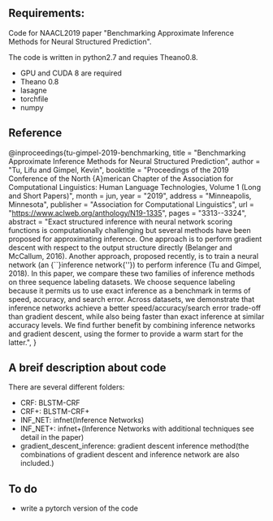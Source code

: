 ## Requirements: 
Code for NAACL2019 paper "Benchmarking Approximate Inference Methods for Neural Structured Prediction".

The code is written in python2.7 and requies Theano0.8.
- GPU and CUDA 8 are required
- Theano 0.8
- lasagne
- torchfile
- numpy


## Reference

@inproceedings{tu-gimpel-2019-benchmarking,
    title = "Benchmarking Approximate Inference Methods for Neural Structured Prediction",
    author = "Tu, Lifu  and
      Gimpel, Kevin",
    booktitle = "Proceedings of the 2019 Conference of the North {A}merican Chapter of the Association for Computational Linguistics: Human Language Technologies, Volume 1 (Long and Short Papers)",
    month = jun,
    year = "2019",
    address = "Minneapolis, Minnesota",
    publisher = "Association for Computational Linguistics",
    url = "https://www.aclweb.org/anthology/N19-1335",
    pages = "3313--3324",
    abstract = "Exact structured inference with neural network scoring functions is computationally challenging but several methods have been proposed for approximating inference. One approach is to perform gradient descent with respect to the output structure directly (Belanger and McCallum, 2016). Another approach, proposed recently, is to train a neural network (an {``}inference network{''}) to perform inference (Tu and Gimpel, 2018). In this paper, we compare these two families of inference methods on three sequence labeling datasets. We choose sequence labeling because it permits us to use exact inference as a benchmark in terms of speed, accuracy, and search error. Across datasets, we demonstrate that inference networks achieve a better speed/accuracy/search error trade-off than gradient descent, while also being faster than exact inference at similar accuracy levels. We find further benefit by combining inference networks and gradient descent, using the former to provide a warm start for the latter.",
}


## A breif description about code
There are several different folders:
- CRF: BLSTM-CRF
- CRF+: BLSTM-CRF+
- INF\_NET: infnet(Inference Networks)
- INF\_NET+: infnet+(Inference Networks with additional techniques see detail in the paper)
- gradient\_descent\_inference: gradient descent inference method(the combinations of gradient descent and inference network are also included.)



## To do
- write a pytorch version of the code

